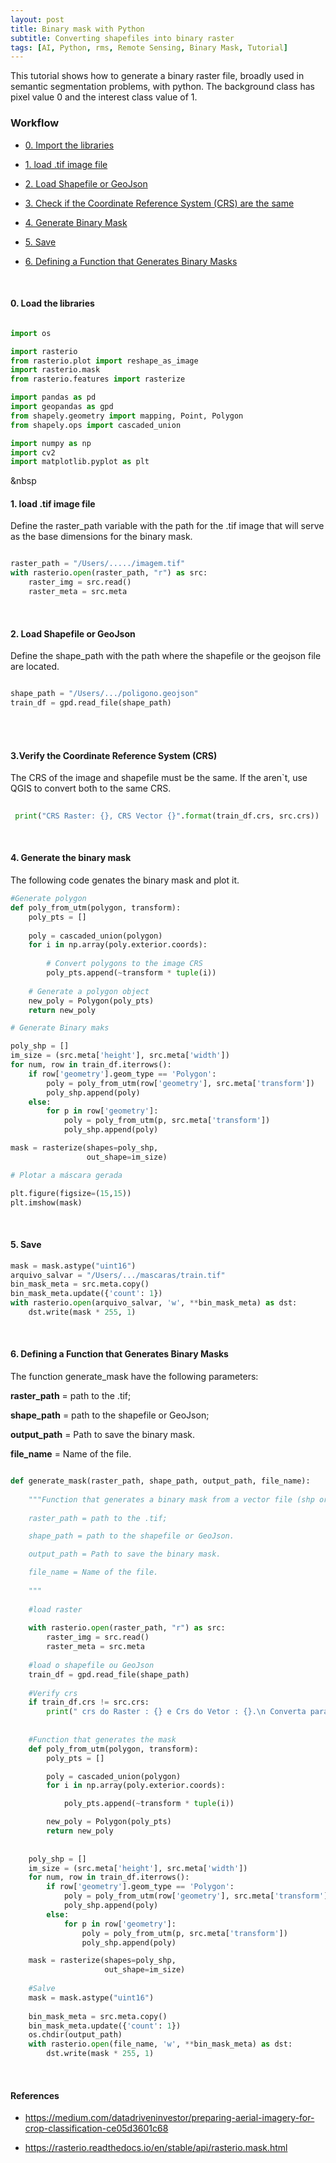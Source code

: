 ```yaml
---
layout: post
title: Binary mask with Python
subtitle: Converting shapefiles into binary raster
tags: [AI, Python, rms, Remote Sensing, Binary Mask, Tutorial]
---
```


This tutorial shows how to generate a binary raster file, broadly used in semantic segmentation problems, with python.
The background class has pixel value 0 and the interest class value of 1. 

### Workflow


- [0. Import the libraries](#0-load-the-libraries) 

- [1. load .tif image file](#1-load-.tif-image-file)

- [2. Load Shapefile or GeoJson](#2-load-shapefile-or-geojson)

- [3. Check if the Coordinate Reference System (CRS) are the same](#3-verify-the-coordinate-reference-system-crs)

- [4. Generate Binary Mask](#4-generate-the-binary-mask)

- [5. Save](#5-save)

- [6. Defining a Function that Generates Binary Masks](#6-defining-a-function-that-generates-binary-masks)

&nbsp;

#### 0. Load the libraries


``` python

import os

import rasterio
from rasterio.plot import reshape_as_image
import rasterio.mask
from rasterio.features import rasterize

import pandas as pd
import geopandas as gpd
from shapely.geometry import mapping, Point, Polygon
from shapely.ops import cascaded_union

import numpy as np
import cv2
import matplotlib.pyplot as plt

```
&nbsp

#### 1. load .tif image file

Define the raster_path variable with the path for the .tif image that will serve as the base dimensions for the binary mask.

``` python

raster_path = "/Users/...../imagem.tif"
with rasterio.open(raster_path, "r") as src:
    raster_img = src.read()
    raster_meta = src.meta

```

&nbsp;


#### 2. Load Shapefile or GeoJson


Define the shape_path with the path where the shapefile or the geojson file are located.


``` python

shape_path = "/Users/.../poligono.geojson"
train_df = gpd.read_file(shape_path)

```

<br/><br/>


#### 3.Verify the Coordinate Reference System (CRS)


The CRS of the image and shapefile must be the same. If the aren`t, use QGIS to convert both to the same CRS.

```python
 
 print("CRS Raster: {}, CRS Vector {}".format(train_df.crs, src.crs))

```

&nbsp;


#### 4. Generate the binary mask

The following code genates the binary mask and plot it.

```python
#Generate polygon
def poly_from_utm(polygon, transform):
    poly_pts = []
    
    poly = cascaded_union(polygon)
    for i in np.array(poly.exterior.coords):
        
        # Convert polygons to the image CRS
        poly_pts.append(~transform * tuple(i))
        
    # Generate a polygon object
    new_poly = Polygon(poly_pts)
    return new_poly

# Generate Binary maks

poly_shp = []
im_size = (src.meta['height'], src.meta['width'])
for num, row in train_df.iterrows():
    if row['geometry'].geom_type == 'Polygon':
        poly = poly_from_utm(row['geometry'], src.meta['transform'])
        poly_shp.append(poly)
    else:
        for p in row['geometry']:
            poly = poly_from_utm(p, src.meta['transform'])
            poly_shp.append(poly)

mask = rasterize(shapes=poly_shp,
                 out_shape=im_size)

# Plotar a máscara gerada

plt.figure(figsize=(15,15))
plt.imshow(mask)

```
&nbsp;

#### 5. Save

```python
mask = mask.astype("uint16")
arquivo_salvar = "/Users/.../mascaras/train.tif"
bin_mask_meta = src.meta.copy()
bin_mask_meta.update({'count': 1})
with rasterio.open(arquivo_salvar, 'w', **bin_mask_meta) as dst:
    dst.write(mask * 255, 1)

```
&nbsp;

#### 6. Defining a Function that Generates Binary Masks


The function generate_mask have the following parameters:

**raster_path** = path to the .tif;

**shape_path** = path to the shapefile or GeoJson;

**output_path** = Path to save the binary mask.

**file_name** = Name of the file.


```python

def generate_mask(raster_path, shape_path, output_path, file_name):
    
    """Function that generates a binary mask from a vector file (shp or geojson)
    
    raster_path = path to the .tif;

    shape_path = path to the shapefile or GeoJson.

    output_path = Path to save the binary mask.

    file_name = Name of the file.
    
    """
    
    #load raster
    
    with rasterio.open(raster_path, "r") as src:
        raster_img = src.read()
        raster_meta = src.meta
    
    #load o shapefile ou GeoJson
    train_df = gpd.read_file(shape_path)
    
    #Verify crs
    if train_df.crs != src.crs:
        print(" crs do Raster : {} e Crs do Vetor : {}.\n Converta para o mesmo Sistema de Coordenadas de Referência!".format(src.crs,train_df.crs))
        
        
    #Function that generates the mask
    def poly_from_utm(polygon, transform):
        poly_pts = []

        poly = cascaded_union(polygon)
        for i in np.array(poly.exterior.coords):

            poly_pts.append(~transform * tuple(i))

        new_poly = Polygon(poly_pts)
        return new_poly
    
    
    poly_shp = []
    im_size = (src.meta['height'], src.meta['width'])
    for num, row in train_df.iterrows():
        if row['geometry'].geom_type == 'Polygon':
            poly = poly_from_utm(row['geometry'], src.meta['transform'])
            poly_shp.append(poly)
        else:
            for p in row['geometry']:
                poly = poly_from_utm(p, src.meta['transform'])
                poly_shp.append(poly)

    mask = rasterize(shapes=poly_shp,
                     out_shape=im_size)
    
    #Salve
    mask = mask.astype("uint16")
    
    bin_mask_meta = src.meta.copy()
    bin_mask_meta.update({'count': 1})
    os.chdir(output_path)
    with rasterio.open(file_name, 'w', **bin_mask_meta) as dst:
        dst.write(mask * 255, 1)


```

&nbsp;

#### References

- <https://medium.com/datadriveninvestor/preparing-aerial-imagery-for-crop-classification-ce05d3601c68>

- <https://rasterio.readthedocs.io/en/stable/api/rasterio.mask.html>

